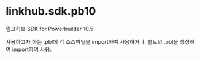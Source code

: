 linkhub.sdk.pb10
===============

링크허브 SDK for Powerbuilder 10.5


사용하고자 하는 .pbl에 각 소스파일을 import하여 사용하거나.
별도의 .pbl을 생성하여 import하여 사용.

